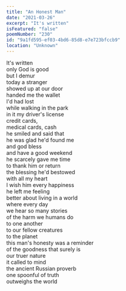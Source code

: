 ```yaml
---
title: "An Honest Man"
date: "2021-03-26"
excerpt: "It's written"
isFeatured: "false"
poemNumber: "230"
id: "9a1fd595-ef03-4bd6-85d8-e7e723bfccb9"
location: "Unknown"
---
```


It's written  
only God is good  
but I demur  
today a stranger  
showed up at our door  
handed me the wallet  
I'd had lost  
while walking in the park  
in it my driver's license  
credit cards,  
medical cards, cash  
he smiled and said that  
he was glad he'd found me  
and god bless  
and have a good weekend  
he scarcely gave me time  
to thank him or return  
the blessing he'd bestowed  
with all my heart  
I wish him every happiness  
he left me feeling  
better about living in a world  
where every day  
we hear so many stories  
of the harm we humans do  
to one another  
to our fellow creatures  
to the planet  
this man's honesty was a reminder  
of the goodness that surely is  
our truer nature  
it called to mind  
the ancient Russian proverb  
one spoonful of truth  
outweighs the world
